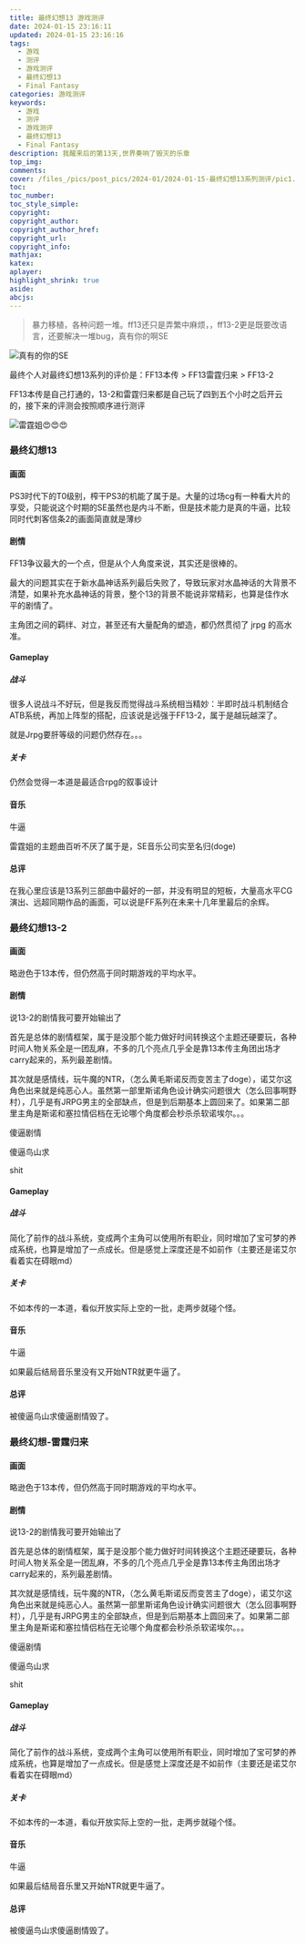 ```yaml
---
title: 最终幻想13 游戏测评
date: 2024-01-15 23:16:11
updated: 2024-01-15 23:16:16
tags:
  - 游戏
  - 测评
  - 游戏测评
  - 最终幻想13
  - Final Fantasy
categories: 游戏测评
keywords:
  - 游戏
  - 测评
  - 游戏测评
  - 最终幻想13
  - Final Fantasy
description: 我醒来后的第13天,世界奏响了毁灭的乐章
top_img:
comments:
cover: /files_/pics/post_pics/2024-01/2024-01-15-最终幻想13系列测评/pic1.jpg
toc:
toc_number:
toc_style_simple:
copyright:
copyright_author:
copyright_author_href:
copyright_url:
copyright_info:
mathjax:
katex:
aplayer:
highlight_shrink: true
aside:
abcjs:
---
```


> 暴力移植，各种问题一堆。ff13还只是弄繁中麻烦，，ff13-2更是既要改语言，还要解决一堆bug，真有你的啊SE

![真有的你的SE](/Cx330-502-Blogs/files_/pics/post_pics/2024-01/2024-01-15-最终幻想13系列测评/pic2.jpg)

最终个人对最终幻想13系列的评价是：FF13本传 > FF13雷霆归来 > FF13-2

FF13本传是自己打通的，13-2和雷霆归来都是自己玩了四到五个小时之后开云的，接下来的评测会按照顺序进行测评

![雷霆姐😍😍😍](/Cx330-502-Blogs/files_/pics/post_pics/2024-01/2024-01-15-最终幻想13系列测评/pic1.jpg)

### 最终幻想13

#### 画面

PS3时代下的T0级别，榨干PS3的机能了属于是。大量的过场cg有一种看大片的享受，只能说这个时期的SE虽然也是内斗不断，但是技术能力是真的牛逼，比较同时代刺客信条2的画面简直就是薄纱

#### 剧情

FF13争议最大的一个点，但是从个人角度来说，其实还是很棒的。

最大的问题其实在于新水晶神话系列最后失败了，导致玩家对水晶神话的大背景不清楚，如果补充水晶神话的背景，整个13的背景不能说非常精彩，也算是佳作水平的剧情了。

主角团之间的羁绊、对立，甚至还有大量配角的塑造，都仍然贯彻了 jrpg 的高水准。

#### Gameplay

##### 战斗

很多人说战斗不好玩，但是我反而觉得战斗系统相当精妙：半即时战斗机制结合ATB系统，再加上阵型的搭配，应该说是远强于FF13-2，属于是越玩越深了。

就是Jrpg要肝等级的问题仍然存在。。。

##### 关卡

仍然会觉得一本道是最适合rpg的叙事设计

#### 音乐

牛逼

雷霆姐的主题曲百听不厌了属于是，SE音乐公司实至名归(doge)

#### 总评

在我心里应该是13系列三部曲中最好的一部，并没有明显的短板，大量高水平CG演出、远超同期作品的画面，可以说是FF系列在未来十几年里最后的余辉。

### 最终幻想13-2

#### 画面

略逊色于13本传，但仍然高于同时期游戏的平均水平。

#### 剧情

说13-2的剧情我可要开始输出了

首先是总体的剧情框架，属于是没那个能力做好时间转换这个主题还硬要玩，各种时间人物关系全是一团乱麻，不多的几个亮点几乎全是靠13本传主角团出场才carry起来的，系列最差剧情。

其次就是感情线，玩牛魔的NTR，（怎么黄毛斯诺反而变苦主了doge），诺艾尔这角色出来就是纯恶心人。虽然第一部里斯诺角色设计确实问题很大（怎么回事啊野村），几乎是有JRPG男主的全部缺点，但是到后期基本上圆回来了。如果第二部里主角是斯诺和塞拉情侣档在无论哪个角度都会秒杀杀软诺埃尔。。。

傻逼剧情

傻逼鸟山求

shit

#### Gameplay

##### 战斗

简化了前作的战斗系统，变成两个主角可以使用所有职业，同时增加了宝可梦的养成系统，也算是增加了一点成长。但是感觉上深度还是不如前作（主要还是诺艾尔看着实在碍眼md）

##### 关卡

不如本传的一本道，看似开放实际上空的一批，走两步就碰个怪。

#### 音乐

牛逼

如果最后结局音乐里没有又开始NTR就更牛逼了。

#### 总评

被傻逼鸟山求傻逼剧情毁了。

### 最终幻想-雷霆归来

#### 画面

略逊色于13本传，但仍然高于同时期游戏的平均水平。

#### 剧情

说13-2的剧情我可要开始输出了

首先是总体的剧情框架，属于是没那个能力做好时间转换这个主题还硬要玩，各种时间人物关系全是一团乱麻，不多的几个亮点几乎全是靠13本传主角团出场才carry起来的，系列最差剧情。

其次就是感情线，玩牛魔的NTR，（怎么黄毛斯诺反而变苦主了doge），诺艾尔这角色出来就是纯恶心人。虽然第一部里斯诺角色设计确实问题很大（怎么回事啊野村），几乎是有JRPG男主的全部缺点，但是到后期基本上圆回来了。如果第二部里主角是斯诺和塞拉情侣档在无论哪个角度都会秒杀杀软诺埃尔。。。

傻逼剧情

傻逼鸟山求

shit

#### Gameplay

##### 战斗

简化了前作的战斗系统，变成两个主角可以使用所有职业，同时增加了宝可梦的养成系统，也算是增加了一点成长。但是感觉上深度还是不如前作（主要还是诺艾尔看着实在碍眼md）

##### 关卡

不如本传的一本道，看似开放实际上空的一批，走两步就碰个怪。

#### 音乐

牛逼

如果最后结局音乐里又开始NTR就更牛逼了。

#### 总评

被傻逼鸟山求傻逼剧情毁了。
